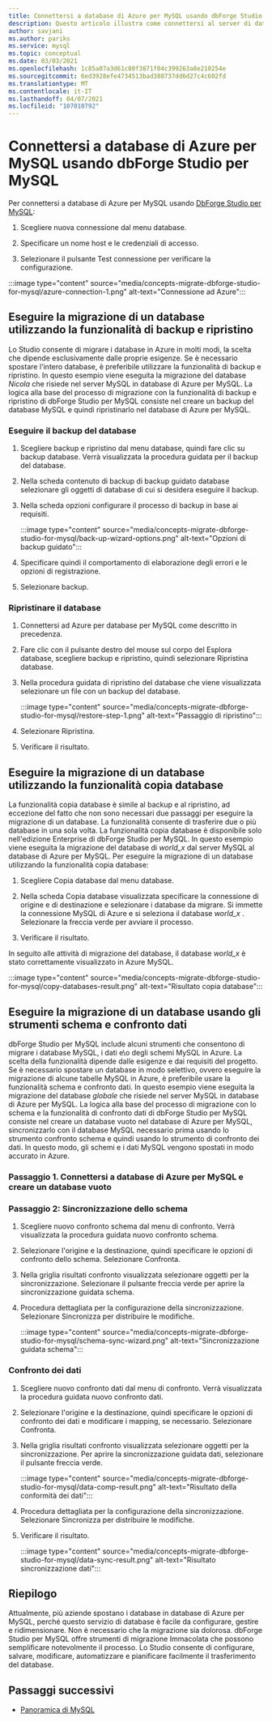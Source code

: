 ```yaml
---
title: Connettersi a database di Azure per MySQL usando dbForge Studio per MySQL
description: Questo articolo illustra come connettersi al server di database di Azure per MySQL tramite dbForge Studio per MySQL.
author: savjani
ms.author: pariks
ms.service: mysql
ms.topic: conceptual
ms.date: 03/03/2021
ms.openlocfilehash: 1c85a07a3d61c80f3871f04c399263a8e210254e
ms.sourcegitcommit: 6ed3928efe4734513bad388737dd6d27c4c602fd
ms.translationtype: MT
ms.contentlocale: it-IT
ms.lasthandoff: 04/07/2021
ms.locfileid: "107010792"
---
```

# <a name="connect-to-azure-database-for-mysql-using-dbforge-studio-for-mysql"></a>Connettersi a database di Azure per MySQL usando dbForge Studio per MySQL

Per connettersi a database di Azure per MySQL usando [DbForge Studio per MySQL](https://www.devart.com/dbforge/mysql/studio/):

1. Scegliere nuova connessione dal menu database.

2. Specificare un nome host e le credenziali di accesso.

3. Selezionare il pulsante Test connessione per verificare la configurazione.

:::image type="content" source="media/concepts-migrate-dbforge-studio-for-mysql/azure-connection-1.png" alt-text="Connessione ad Azure":::

## <a name="migrate-a-database-using-the-backup-and-restore-functionality"></a>Eseguire la migrazione di un database utilizzando la funzionalità di backup e ripristino

Lo Studio consente di migrare i database in Azure in molti modi, la scelta che dipende esclusivamente dalle proprie esigenze. Se è necessario spostare l'intero database, è preferibile utilizzare la funzionalità di backup e ripristino. In questo esempio viene eseguita la migrazione del database *Nicola* che risiede nel server MySQL in database di Azure per MySQL. La logica alla base del processo di migrazione con la funzionalità di backup e ripristino di dbForge Studio per MySQL consiste nel creare un backup del database MySQL e quindi ripristinarlo nel database di Azure per MySQL.

### <a name="back-up-the-database"></a>Eseguire il backup del database

1. Scegliere backup e ripristino dal menu database, quindi fare clic su backup database. Verrà visualizzata la procedura guidata per il backup del database.

2. Nella scheda contenuto di backup di backup guidato database selezionare gli oggetti di database di cui si desidera eseguire il backup.

3. Nella scheda opzioni configurare il processo di backup in base ai requisiti.

    :::image type="content" source="media/concepts-migrate-dbforge-studio-for-mysql/back-up-wizard-options.png" alt-text="Opzioni di backup guidato":::

4. Specificare quindi il comportamento di elaborazione degli errori e le opzioni di registrazione.

5. Selezionare backup.

### <a name="restore-the-database"></a>Ripristinare il database

1. Connettersi ad Azure per database per MySQL come descritto in precedenza.

2. Fare clic con il pulsante destro del mouse sul corpo del Esplora database, scegliere backup e ripristino, quindi selezionare Ripristina database.

3. Nella procedura guidata di ripristino del database che viene visualizzata selezionare un file con un backup del database.

    :::image type="content" source="media/concepts-migrate-dbforge-studio-for-mysql/restore-step-1.png" alt-text="Passaggio di ripristino":::

4. Selezionare Ripristina.

5. Verificare il risultato.

## <a name="migrate-a-database-using-the-copy-databases-functionality"></a>Eseguire la migrazione di un database utilizzando la funzionalità copia database

La funzionalità copia database è simile al backup e al ripristino, ad eccezione del fatto che non sono necessari due passaggi per eseguire la migrazione di un database. La funzionalità consente di trasferire due o più database in una sola volta. La funzionalità copia database è disponibile solo nell'edizione Enterprise di dbForge Studio per MySQL.
In questo esempio viene eseguita la migrazione del database di *world_x* dal server MySQL al database di Azure per MySQL.
Per eseguire la migrazione di un database utilizzando la funzionalità copia database:

1. Scegliere Copia database dal menu database. 

2. Nella scheda Copia database visualizzata specificare la connessione di origine e di destinazione e selezionare i database da migrare. Si immette la connessione MySQL di Azure e si seleziona il database *world_x* . Selezionare la freccia verde per avviare il processo.

3. Verificare il risultato.

In seguito alle attività di migrazione del database, il database *world_x* è stato correttamente visualizzato in Azure MySQL.

:::image type="content" source="media/concepts-migrate-dbforge-studio-for-mysql/copy-databases-result.png" alt-text="Risultato copia database":::

## <a name="migrate-a-database-using-schema-and-data-compare-tools"></a>Eseguire la migrazione di un database usando gli strumenti schema e confronto dati

dbForge Studio per MySQL include alcuni strumenti che consentono di migrare i database MySQL, i dati e\o degli schemi MySQL in Azure. La scelta della funzionalità dipende dalle esigenze e dai requisiti del progetto. Se è necessario spostare un database in modo selettivo, ovvero eseguire la migrazione di alcune tabelle MySQL in Azure, è preferibile usare la funzionalità schema e confronto dati.
In questo esempio viene eseguita la migrazione del database *globale* che risiede nel server MySQL in database di Azure per MySQL. La logica alla base del processo di migrazione con lo schema e la funzionalità di confronto dati di dbForge Studio per MySQL consiste nel creare un database vuoto nel database di Azure per MySQL, sincronizzarlo con il database MySQL necessario prima usando lo strumento confronto schema e quindi usando lo strumento di confronto dei dati. In questo modo, gli schemi e i dati MySQL vengono spostati in modo accurato in Azure.

### <a name="step-1-connect-to-azure-database-for-mysql-and-create-an-empty-database"></a>Passaggio 1. Connettersi a database di Azure per MySQL e creare un database vuoto

### <a name="step-2-schema-synchronization"></a>Passaggio 2: Sincronizzazione dello schema

1. Scegliere nuovo confronto schema dal menu di confronto.
Verrà visualizzata la procedura guidata nuovo confronto schema.

2. Selezionare l'origine e la destinazione, quindi specificare le opzioni di confronto dello schema. Selezionare Confronta.

3. Nella griglia risultati confronto visualizzata selezionare oggetti per la sincronizzazione. Selezionare il pulsante freccia verde per aprire la sincronizzazione guidata schema.

4. Procedura dettagliata per la configurazione della sincronizzazione. Selezionare Sincronizza per distribuire le modifiche.

    :::image type="content" source="media/concepts-migrate-dbforge-studio-for-mysql/schema-sync-wizard.png" alt-text="Sincronizzazione guidata schema":::

### <a name="data-comparison"></a>Confronto dei dati

1. Scegliere nuovo confronto dati dal menu di confronto. Verrà visualizzata la procedura guidata nuovo confronto dati.

2. Selezionare l'origine e la destinazione, quindi specificare le opzioni di confronto dei dati e modificare i mapping, se necessario. Selezionare Confronta.

3. Nella griglia risultati confronto visualizzata selezionare oggetti per la sincronizzazione. Per aprire la sincronizzazione guidata dati, selezionare il pulsante freccia verde.

    :::image type="content" source="media/concepts-migrate-dbforge-studio-for-mysql/data-comp-result.png" alt-text="Risultato della conformità dei dati":::

4. Procedura dettagliata per la configurazione della sincronizzazione. Selezionare Sincronizza per distribuire le modifiche.

5. Verificare il risultato.

    :::image type="content" source="media/concepts-migrate-dbforge-studio-for-mysql/data-sync-result.png" alt-text="Risultato sincronizzazione dati":::

## <a name="summary"></a>Riepilogo

Attualmente, più aziende spostano i database in database di Azure per MySQL, perché questo servizio di database è facile da configurare, gestire e ridimensionare. Non è necessario che la migrazione sia dolorosa. dbForge Studio per MySQL offre strumenti di migrazione Immacolata che possono semplificare notevolmente il processo. Lo Studio consente di configurare, salvare, modificare, automatizzare e pianificare facilmente il trasferimento del database.

## <a name="next-steps"></a>Passaggi successivi
- [Panoramica di MySQL](overview.md)
